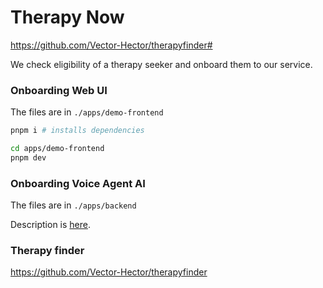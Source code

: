 # Therapy Now

https://github.com/Vector-Hector/therapyfinder#

We check eligibility of a therapy seeker and onboard them to our service.

### Onboarding Web UI

The files are in `./apps/demo-frontend`

```sh
pnpm i # installs dependencies

cd apps/demo-frontend
pnpm dev
```

### Onboarding Voice Agent AI

The files are in `./apps/backend`

Description is [here](./apps/backend/README.md).

### Therapy finder

https://github.com/Vector-Hector/therapyfinder